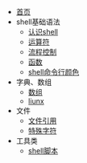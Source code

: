 * [首页](/)
* shell基础语法
    * [认识shell](/shell/shell.md)
    * [运算符](/shell/operador.md)
    * [流程控制](/shell/process.md)
    * [函数](/shell/function.md)
    * [shell命令行颜色](/shell/color.md)
* 字典、数组
    * [数组](/shell/array.md)
    * [liunx](/liunx/README.md)
* 文件
    * [文件引用](/shell/quote.md)
    * [特殊字符](/shell/character.md)
* 工具类
    * [shell脚本](/shell/tool.md) 





